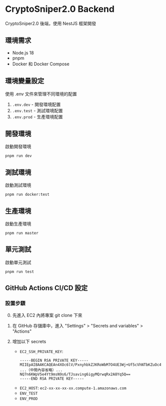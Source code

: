 # CryptoSniper2.0 Backend

CryptoSniper2.0 後端，使用 NestJS 框架開發

## 環境需求

- Node.js 18
- pnpm
- Docker 和 Docker Compose

## 環境變量設定

使用 .env 文件來管理不同環境的配置

1. `.env.dev` - 開發環境配置
2. `.env.test` - 測試環境配置
3. `.env.prod` - 生產環境配置

## 開發環境

啟動開發環境

```
pnpm run dev
```

## 測試環境

啟動測試環境

```
pnpm run docker:test
```

## 生產環境

啟動生產環境

```
pnpm run master
```

## 單元測試

啟動單元測試

```
pnpm run test
```

## GitHub Actions CI/CD 設定

### 設置步驟

0. 先進入 EC2 內將專案 git clone 下來

1. 在 GitHub 存儲庫中，進入 "Settings" > "Secrets and variables" > "Actions"

2. 增加以下 secrets

   - `EC2_SSH_PRIVATE_KEY`:
     ```
     -----BEGIN RSA PRIVATE KEY-----
     MIIEpAIBAAKCAQEAn4XOc6lV/PxnyhbkZJKRoWbM7O4UE3Wj+Uf5cVhNTbKZuOc4
     ...（中間內容省略）...
     NQ7n6KWpV5e4Yt9msN9s6/TJsaving6igyMQrwqRx2A8Yq5Q==
     -----END RSA PRIVATE KEY-----
     ```
   - `EC2_HOST`: `ec2-xx-xx-xx-xx.compute-1.amazonaws.com`
   - `ENV_TEST`
   - `ENV_PROD`
